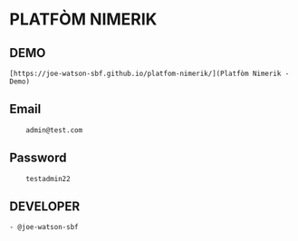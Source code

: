 # PLATFÒM NIMERIK

## DEMO 

    [https://joe-watson-sbf.github.io/platfom-nimerik/](Platfòm Nimerik - Demo)

 ## Email 
    
        admin@test.com

## Password

        testadmin22




## DEVELOPER

    - @joe-watson-sbf
    